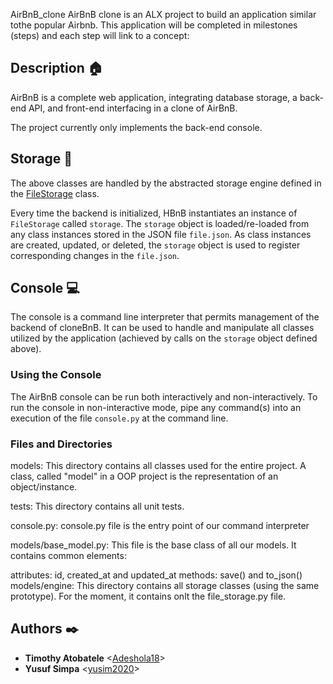 
AirBnB_clone
AirBnB clone is an ALX project to build an application similar tothe popular Airbnb. This application will be completed in milestones (steps) and each step will link to a concept:

## Description :house:

AirBnB is a complete web application, integrating database storage, 
a back-end API, and front-end interfacing in a clone of AirBnB.

The project currently only implements the back-end console.


## Storage :baggage_claim:

The above classes are handled by the abstracted storage engine defined in the 
[FileStorage](./models/engine/file_storage.py) class.

Every time the backend is initialized, HBnB instantiates an instance of 
`FileStorage` called `storage`. The `storage` object is loaded/re-loaded from 
any class instances stored in the JSON file `file.json`. As class instances are 
created, updated, or deleted, the `storage` object is used to register 
corresponding changes in the `file.json`.

## Console :computer:

The console is a command line interpreter that permits management of the backend 
of cloneBnB. It can be used to handle and manipulate all classes utilized by 
the application (achieved by calls on the `storage` object defined above).

### Using the Console

The AirBnB console can be run both interactively and non-interactively. 
To run the console in non-interactive mode, pipe any command(s) into an execution 
of the file `console.py` at the command line.

### Files and Directories
models: This directory contains all classes used for the entire project. A class, called "model" in a OOP project is the representation of an object/instance.

tests: This directory contains all unit tests.

console.py: console.py file is the entry point of our command interpreter

models/base_model.py: This file is the base class of all our models. It contains common elements:

attributes: id, created_at and updated_at
methods: save() and to_json()
models/engine: This directory contains all storage classes (using the same prototype). For the moment, it contains onlt the file_storage.py file.

## Authors :black_nib:
* **Timothy Atobatele** <[Adeshola18](https://github.com/Adeshola18)>
* **Yusuf Simpa** <[yusim2020](https://github.com/yusim2020)>
